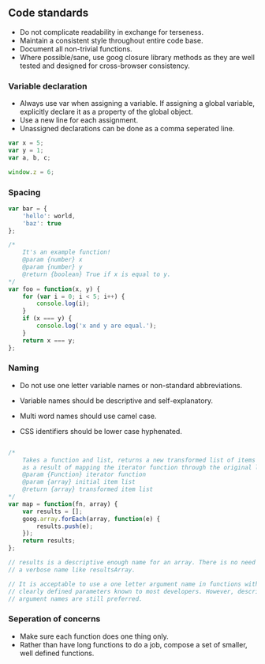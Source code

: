 ## Code standards

* Do not complicate readability in exchange for terseness.
* Maintain a consistent style throughout entire code base.
* Document all non-trivial functions.
* Where possible/sane, use goog closure library methods as they are well tested
and designed for cross-browser consistency.

### Variable declaration

* Always use var when assigning a variable. If assigning a global variable,
explicitly declare it as a property of the global object.
* Use a new line for each assignment.
* Unassigned declarations can be done as a comma seperated line.

```js
var x = 5;
var y = 1;
var a, b, c;

window.z = 6;
```

### Spacing

```js
var bar = {
	'hello': world,
	'baz': true
};

/*
	It's an example function!
	@param {number} x
	@param {number} y
	@return {boolean} True if x is equal to y.
*/
var foo = function(x, y) {
	for (var i = 0; i < 5; i++) {
		console.log(i);
	}
	if (x === y) {
		console.log('x and y are equal.');
	}
	return x === y;
};
```

### Naming

* Do not use one letter variable names or non-standard abbreviations.
* Variable names should be descriptive and self-explanatory.
* Multi word names should use camel case.

* CSS identifiers should be lower case hyphenated.

```js

/*
	Takes a function and list, returns a new transformed list of items produced
	as a result of mapping the iterator function through the original list.
	@param {Function} iterator function
	@param {array} initial item list
	@return {array} transformed item list
*/
var map = function(fn, array) {
	var results = [];
	goog.array.forEach(array, function(e) {
		results.push(e);
	});
	return results;
};

// results is a descriptive enough name for an array. There is no need to use
// a verbose name like resultsArray.

// It is acceptable to use a one letter argument name in functions with previously
// clearly defined parameters known to most developers. However, descriptive
// argument names are still preferred.

```

### Seperation of concerns

* Make sure each function does one thing only.
* Rather than have long functions to do a job, compose a set of smaller,
well defined functions.
